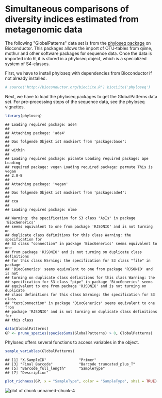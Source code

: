 Simultaneous comparisons of diversity indices estimated from metagenomic data
==============================================================================

The following "GlobalPatterns" data set is from the [phyloseq package](http://joey711.github.io/phyloseq/) on Bioconductor. This packages allows the import of OTU-tables from qiime, mothur and other software packages for sequence data. Once the data is imported into R, it is stored in a phyloseq object, which is a specialized system of S4-classes. 

First, we have to install phyloseq with dependencies from Bioconductor if not already installed.


```r
# source('http://bioconductor.org/biocLite.R') biocLite('phyloseq')
```


Next, we have to load the phyloseq packages to get the GlobalPatterns data set. For pre-processing steps of the sequence data, see the phyloseq vignettes.


```r
library(phyloseq)
```

```
## Loading required package: ade4
## 
## Attaching package: 'ade4'
## 
## Das folgende Objekt ist maskiert from 'package:base':
## 
## within
## 
## Loading required package: picante Loading required package: ape Loading
## required package: vegan Loading required package: permute This is vegan
## 2.0-8
## 
## Attaching package: 'vegan'
## 
## Das folgende Objekt ist maskiert from 'package:ade4':
## 
## cca
## 
## Loading required package: nlme
```

```
## Warning: the specification for S3 class "AsIs" in package 'BiocGenerics'
## seems equivalent to one from package 'RJSONIO' and is not turning on
## duplicate class definitions for this class Warning: the specification for
## S3 class "connection" in package 'BiocGenerics' seems equivalent to one
## from package 'RJSONIO' and is not turning on duplicate class definitions
## for this class Warning: the specification for S3 class "file" in package
## 'BiocGenerics' seems equivalent to one from package 'RJSONIO' and is not
## turning on duplicate class definitions for this class Warning: the
## specification for S3 class "pipe" in package 'BiocGenerics' seems
## equivalent to one from package 'RJSONIO' and is not turning on duplicate
## class definitions for this class Warning: the specification for S3 class
## "textConnection" in package 'BiocGenerics' seems equivalent to one from
## package 'RJSONIO' and is not turning on duplicate class definitions for
## this class
```

```r
data(GlobalPatterns)
GP <- prune_species(speciesSums(GlobalPatterns) > 0, GlobalPatterns)
```


Phyloseq offers several functions to access variables in the object. 


```r
sample_variables(GlobalPatterns)
```

```
## [1] "X.SampleID"               "Primer"                  
## [3] "Final_Barcode"            "Barcode_truncated_plus_T"
## [5] "Barcode_full_length"      "SampleType"              
## [7] "Description"
```



```r
plot_richness(GP, x = "SampleType", color = "SampleType", shsi = TRUE)
```

![plot of chunk unnamed-chunk-4](figure/unnamed-chunk-4.png) 





